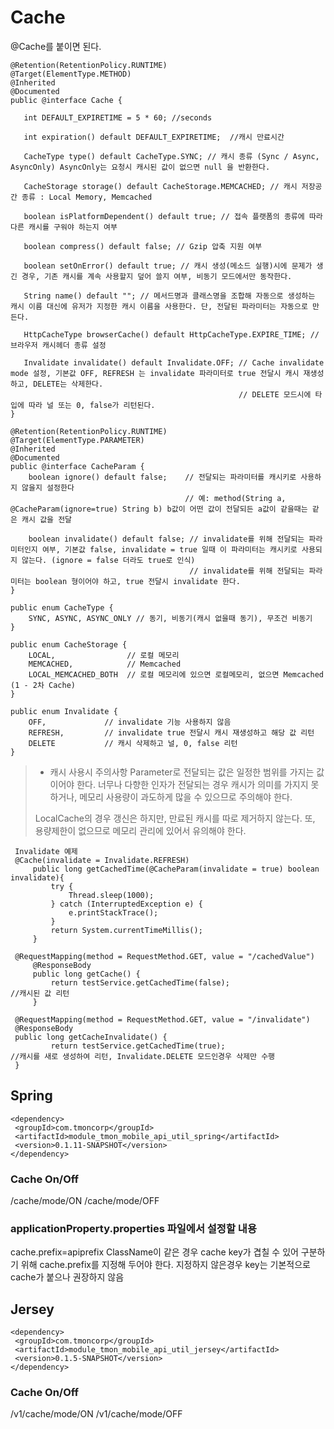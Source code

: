 # Cache
@Cache를 붙이면 된다. 

    @Retention(RetentionPolicy.RUNTIME)
    @Target(ElementType.METHOD)
    @Inherited
    @Documented
    public @interface Cache {
    
       int DEFAULT_EXPIRETIME = 5 * 60; //seconds
    
       int expiration() default DEFAULT_EXPIRETIME;  //캐시 만료시간
    
       CacheType type() default CacheType.SYNC; // 캐시 종류 (Sync / Async, AsyncOnly) AsyncOnly는 요청시 캐시된 값이 없으면 null 을 반환한다. 
    
       CacheStorage storage() default CacheStorage.MEMCACHED; // 캐시 저장공간 종류 : Local Memory, Memcached
    
       boolean isPlatformDependent() default true; // 접속 플랫폼의 종류에 따라 다른 캐시를 구워야 하는지 여부 
    
       boolean compress() default false; // Gzip 압축 지원 여부
    
       boolean setOnError() default true; // 캐시 생성(메소드 실행)시에 문제가 생긴 경우, 기존 캐시를 계속 사용할지 덮어 쓸지 여부, 비동기 모드에서만 동작한다. 
    
       String name() default ""; // 메서드명과 클래스명을 조합해 자동으로 생성하는 캐시 이름 대신에 유저가 지정한 캐시 이름을 사용한다. 단, 전달된 파라미터는 자동으로 만든다. 
    
       HttpCacheType browserCache() default HttpCacheType.EXPIRE_TIME; // 브라우저 캐시헤더 종류 설정 
       
       Invalidate invalidate() default Invalidate.OFF; // Cache invalidate mode 설정, 기본값 OFF, REFRESH 는 invalidate 파라미터로 true 전달시 캐시 재생성하고, DELETE는 삭제한다. 
                                                       // DELETE 모드시에 타입에 따라 널 또는 0, false가 리턴된다. 
    }
    
    @Retention(RetentionPolicy.RUNTIME)
    @Target(ElementType.PARAMETER)
    @Inherited
    @Documented
    public @interface CacheParam {
        boolean ignore() default false;    // 전달되는 파라미터를 캐시키로 사용하지 않을지 설정한다
                                           // 예: method(String a, @CacheParam(ignore=true) String b) b값이 어떤 값이 전달되든 a값이 같을때는 같은 캐시 값을 전달
                                           
        boolean invalidate() default false; // invalidate를 위해 전달되는 파라미터인지 여부, 기본값 false, invalidate = true 일때 이 파라미터는 캐시키로 사용되지 않는다. (ignore = false 더라도 true로 인식)
                                            // invalidate를 위해 전달되는 파라미터는 boolean 형이어야 하고, true 전달시 invalidate 한다. 
    }
    
    public enum CacheType {
        SYNC, ASYNC, ASYNC_ONLY // 동기, 비동기(캐시 없을때 동기), 무조건 비동기
    }
    
    public enum CacheStorage {
        LOCAL,                // 로컬 메모리
        MEMCACHED,            // Memcached
        LOCAL_MEMCACHED_BOTH  // 로컬 메모리에 있으면 로컬메모리, 없으면 Memcached (1 - 2차 Cache)
    }
    
    public enum Invalidate {
        OFF,             // invalidate 기능 사용하지 않음
        REFRESH,         // invalidate true 전달시 캐시 재생성하고 해당 값 리턴
        DELETE           // 캐시 삭제하고 널, 0, false 리턴
    }


>    * 캐시 사용시 주의사항
>    Parameter로 전달되는 값은 일정한 범위를 가지는 값이어야 한다. 
>    너무나 다향한 인자가 전달되는 경우 캐시가 의미를 가지지 못하거나, 메모리 사용량이 과도하게 많을 수 있으므로 주의해야 한다. 
>
>    LocalCache의 경우 갱신은 하지만, 만료된 캐시를 따로 제거하지 않는다. 또, 용량제한이 없으므로 메모리 관리에 있어서 유의해야 한다. 
 
 
     Invalidate 예제 
     @Cache(invalidate = Invalidate.REFRESH)
         public long getCachedTime(@CacheParam(invalidate = true) boolean invalidate){
             try {
                 Thread.sleep(1000);
             } catch (InterruptedException e) {
                 e.printStackTrace();
             }
             return System.currentTimeMillis();
         }
         
     @RequestMapping(method = RequestMethod.GET, value = "/cachedValue")
         @ResponseBody
         public long getCache() {
             return testService.getCachedTime(false);                    //캐시된 값 리턴
         }
     
     @RequestMapping(method = RequestMethod.GET, value = "/invalidate")
     @ResponseBody
     public long getCacheInvalidate() {
             return testService.getCachedTime(true);                     //캐시를 새로 생성하여 리턴, Invalidate.DELETE 모드인경우 삭제만 수행
     }
 
## Spring
    <dependency>
     <groupId>com.tmoncorp</groupId>
     <artifactId>module_tmon_mobile_api_util_spring</artifactId>
     <version>0.1.11-SNAPSHOT</version>
    </dependency>

### Cache On/Off
/cache/mode/ON
/cache/mode/OFF
 
### applicationProperty.properties 파일에서 설정할 내용
cache.prefix=apiprefix
ClassName이 같은 경우 cache key가 겹칠 수 있어 구분하기 위해 cache.prefix를 지정해 두어야 한다.
지정하지 않은경우 key는 기본적으로 cache가 붙으나 권장하지 않음 
 
## Jersey
    <dependency>
     <groupId>com.tmoncorp</groupId>
     <artifactId>module_tmon_mobile_api_util_jersey</artifactId>
     <version>0.1.5-SNAPSHOT</version>
    </dependency>
 
### Cache On/Off
/v1/cache/mode/ON
/v1/cache/mode/OFF
